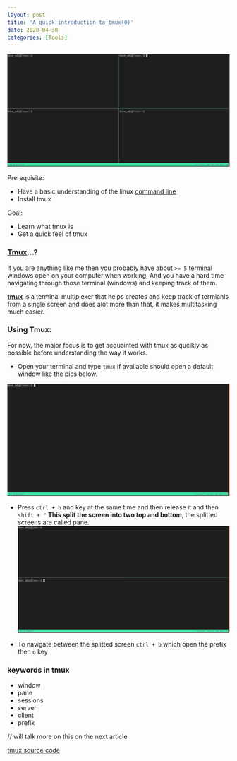 ```yaml
---
layout: post
title: 'A quick introduction to tmux(0)'
date: 2020-04-30
categories: [Tools]
---
```


![tmux(0)](/assets/images/tmux(0).png)<br>

Prerequisite:
* Have a basic understanding of the linux [command line](https://daveads.github.io/tools/linux/2020/04/25/The-Linux-Command-Line.html)
* Install tmux

Goal:
* Learn what tmux is
* Get a quick feel of tmux 

### [Tmux](https://en.wikipedia.org/wiki/Tmux)...?
If you are anything like me then you probably have about ```>= 5``` terminal windows open on your computer when working, And you have a hard time navigating through those terminal (windows) and keeping track of them.

**[tmux](https://github.com/tmux/tmux)** is a terminal multiplexer that helps creates and keep track of termianls from a single screen and does alot more than that, it makes multitasking much easier. 


### Using Tmux:

For now, the major focus is to get acquainted with tmux as qucikly as possible before understanding the way it works.

* Open your terminal and type ```tmux``` if available should open a default window like the pics below.

![tmux(0)_a.png](/assets/images/tmux(0)_a.png)<br>


* Press  ```ctrl + b``` and key at the same time and then release it and then ```shift + "``` 
**This split the screen into two top and bottom**, the splitted screens are called pane.
![tmux(0)_a.png](/assets/images/tmux(0)_b.png)<br>

* To navigate between the splitted screen ```ctrl + b``` which open the prefix then ```o``` key


### keywords in tmux

* window
* pane
* sessions
* server
* client
* prefix

// will talk more on this on the next article

[tmux source code](https://github.com/tmux/tmux)
